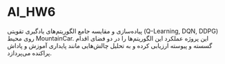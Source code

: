 # AI_HW6
پیاده‌سازی و مقایسه جامع الگوریتم‌های یادگیری تقویتی (Q-Learning, DQN, DDPG) روی محیط MountainCar. این پروژه عملکرد این الگوریتم‌ها را در دو فضای اقدام گسسته و پیوسته ارزیابی کرده و به تحلیل چالش‌هایی مانند پایداری آموزش و پاداش پراکنده می‌پردازد.
